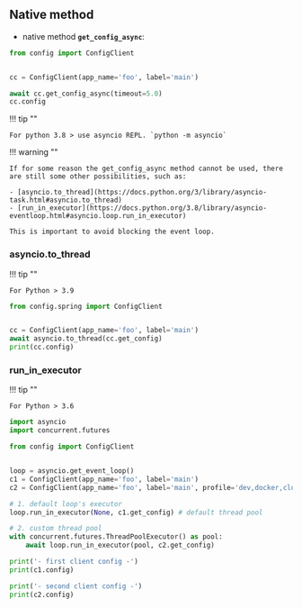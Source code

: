 ## Native method

- native method **`get_config_async`**:

``` py linenums="1"
from config import ConfigClient


cc = ConfigClient(app_name='foo', label='main')

await cc.get_config_async(timeout=5.0)
cc.config
```

!!! tip ""

    For python 3.8 > use asyncio REPL. `python -m asyncio`


!!! warning ""

    If for some reason the get_config_async method cannot be used, there are still some other possibilities, such as:

    - [asyncio.to_thread](https://docs.python.org/3/library/asyncio-task.html#asyncio.to_thread)
    - [run_in_executor](https://docs.python.org/3.8/library/asyncio-eventloop.html#asyncio.loop.run_in_executor)

    This is important to avoid blocking the event loop.

### asyncio.to_thread

!!! tip ""

    For Python > 3.9

``` py linenums="1"
from config.spring import ConfigClient


cc = ConfigClient(app_name='foo', label='main')
await asyncio.to_thread(cc.get_config)
print(cc.config)
```

### run_in_executor

!!! tip ""

    For Python > 3.6


``` py linenums="1"
import asyncio
import concurrent.futures

from config import ConfigClient


loop = asyncio.get_event_loop()
c1 = ConfigClient(app_name='foo', label='main')
c2 = ConfigClient(app_name='foo', label='main', profile='dev,docker,cloud')

# 1. default loop's executor
loop.run_in_executor(None, c1.get_config) # default thread pool

# 2. custom thread pool
with concurrent.futures.ThreadPoolExecutor() as pool:
    await loop.run_in_executor(pool, c2.get_config)

print('- first client config -')
print(c1.config)

print('- second client config -')
print(c2.config)
```
